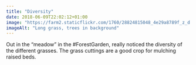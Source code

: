 ```yaml
---
title: "Diversity"
date: 2018-06-09T22:02:12+01:00
image: "https://farm2.staticflickr.com/1760/28824815048_4e29a8789f_z_d.jpg"
imageAlt: "Long grass, trees in background"
---
```


Out in the “meadow” in the #ForestGarden, really noticed the diversity of the different grasses. The grass cuttings are a good crop for mulching raised beds.
